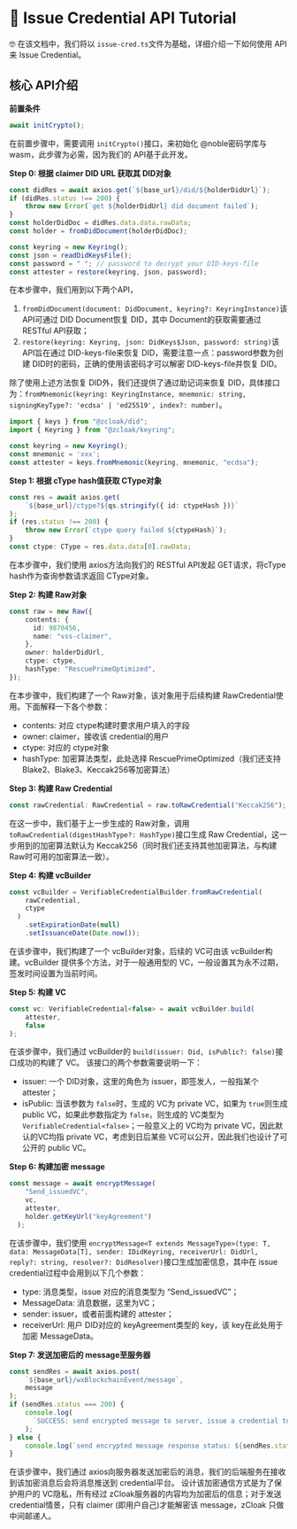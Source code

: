 # 📨 Issue Credential API Tutorial

🤓 在该文档中，我们将以 `issue-cred.ts`文件为基础，详细介绍一下如何使用 API来 Issue Credential。

## 核心 API介绍

**前置条件**
```typescript
await initCrypto();
```
在前置步骤中，需要调用 `initCrypto()`接口，来初始化 @noble密码学库与 wasm，此步骤为必需，因为我们的 API基于此开发。

**Step 0: 根据 claimer DID URL 获取其 DID对象**
```typescript
const didRes = await axios.get(`${base_url}/did/${holderDidUrl}`);
if (didRes.status !== 200) {
    throw new Error(`get ${holderDidUrl} did document failed`);
}
const holderDidDoc = didRes.data.data.rawData;
const holder = fromDidDocument(holderDidDoc);

const keyring = new Keyring();
const json = readDidKeysFile();
const password = " "; // password to decrypt your DID-keys-file
const attester = restore(keyring, json, password);
```
在本步骤中，我们用到以下两个API，
1. `fromDidDocument(document: DidDocument, keyring?: KeyringInstance)`该 API可通过 DID Document恢复 DID，其中 Document的获取需要通过 RESTful API获取；
2. `restore(keyring: Keyring, json: DidKeys$Json, password: string)`该 API旨在通过 DID-keys-file来恢复 DID，需要注意一点：password参数为创建 DID时的密码，正确的使用该密码才可以解密 DID-keys-file并恢复 DID。

除了使用上述方法恢复 DID外，我们还提供了通过助记词来恢复 DID，具体接口为：`fromMnemonic(keyring: KeyringInstance, mnemonic: string, signingKeyType?: 'ecdsa' | 'ed25519', index?: number)`。

```typescript
import { keys } from "@zcloak/did";
import { Keyring } from "@zcloak/keyring";

const keyring = new Keyring();
const mnemonic = 'xxx';
const attester = keys.fromMnemonic(keyring, mnemonic, "ecdsa");
```

**Step 1: 根据 cType hash值获取 CType对象**
```typescript
const res = await axios.get(
    `${base_url}/ctype?${qs.stringify({ id: ctypeHash })}`
);
if (res.status !== 200) {
    throw new Error(`ctype query failed ${ctypeHash}`);
}
const ctype: CType = res.data.data[0].rawData;
```
在本步骤中，我们使用 axios方法向我们的 RESTful API发起 GET请求，将cType hash作为查询参数请求返回 CType对象。

**Step 2: 构建 Raw对象**
```typescript
const raw = new Raw({
    contents: {
      id: 9870456,
      name: "vss-claimer",
    },
    owner: holderDidUrl,
    ctype: ctype,
    hashType: "RescuePrimeOptimized",
});
```
在本步骤中，我们构建了一个 Raw对象，该对象用于后续构建 RawCredential使用。下面解释一下各个参数：
- contents: 对应 ctype构建时要求用户填入的字段
- owner: claimer，接收该 credential的用户
- ctype: 对应的 ctype对象
- hashType: 加密算法类型，此处选择 RescuePrimeOptimized（我们还支持 Blake2、Blake3、Keccak256等加密算法）

**Step 3: 构建 Raw Credential**
```typescript
const rawCredential: RawCredential = raw.toRawCredential("Keccak256");
```
在这一步中，我们基于上一步生成的 Raw对象，调用 `toRawCredential(digestHashType?: HashType)`接口生成 Raw Credential，这一步用到的加密算法默认为 Keccak256（同时我们还支持其他加密算法，与构建 Raw时可用的加密算法一致）。

**Step 4: 构建 vcBuilder**
```typescript
const vcBuilder = VerifiableCredentialBuilder.fromRawCredential(
    rawCredential,
    ctype
  )
    .setExpirationDate(null)
    .setIssuanceDate(Date.now());
```
在该步骤中，我们构建了一个 vcBuilder对象，后续的 VC可由该 vcBuilder构建。vcBuilder 提供多个方法，对于一般通用型的 VC，一般设置其为永不过期，签发时间设置为当前时间。

**Step 5: 构建 VC**
```typescript
const vc: VerifiableCredential<false> = await vcBuilder.build(
    attester,
    false
);
```
在该步骤中，我们通过 vcBuilder的 `build(issuer: Did, isPublic?: false)`接口成功的构建了 VC。
该接口的两个参数需要说明一下：
- issuer: 一个 DID对象，这里的角色为 issuer，即签发人，一般指某个 attester；
- isPublic: 当该参数为 `false`时，生成的 VC为 private VC，如果为 `true`则生成 public VC，如果此参数指定为 `false`，则生成的 VC类型为 `VerifiableCredential<false>`；一般意义上的 VC均为 private VC，因此默认的VC均指 private VC，考虑到日后某些 VC可以公开，因此我们也设计了可公开的 public VC。

**Step 6: 构建加密 message**
```typescript
const message = await encryptMessage(
    "Send_issuedVC",
    vc,
    attester,
    holder.getKeyUrl("keyAgreement")
  );
```
在该步骤中，我们使用 `encryptMessage<T extends MessageType>(type: T, data: MessageData[T], sender: IDidKeyring, receiverUrl: DidUrl, reply?: string, resolver?: DidResolver)`接口生成加密信息，其中在 issue credential过程中会用到以下几个参数：
- type: 消息类型，issue 对应的消息类型为 “Send_issuedVC”；
- MessageData: 消息数据，这里为VC；
- sender: issuer，或者前面构建的 attester；
- receiverUrl: 用户 DID对应的 keyAgreement类型的 key，该 key在此处用于加密 MessageData。

**Step 7: 发送加密后的 message至服务器**
```typescript
const sendRes = await axios.post(
    `${base_url}/wxBlockchainEvent/message`,
    message
);
if (sendRes.status === 200) {
    console.log(
      `SUCCESS: send encrypted message to server, issue a credential to holder directly.`
    );
} else {
    console.log(`send encrypted message response status: ${sendRes.status}`);
}
```
在该步骤中，我们通过 axios向服务器发送加密后的消息，我们的后端服务在接收到该加密消息后会将消息推送到 credential平台。
设计该加密通信方式是为了保护用户的 VC隐私，所有经过 zCloak服务器的内容均为加密后的信息；对于发送 credential情景，只有 claimer (即用户自己)才能解密该 message，zCloak 只做中间邮递人。